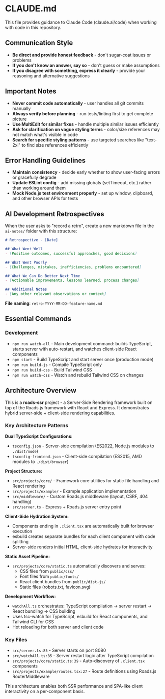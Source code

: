 # CLAUDE.md

This file provides guidance to Claude Code (claude.ai/code) when working with code in this repository.

## Communication Style

- **Be direct and provide honest feedback** - don't sugar-coat issues or problems
- **If you don't know an answer, say so** - don't guess or make assumptions
- **If you disagree with something, express it clearly** - provide your reasoning and alternative suggestions

## Important Notes

- **Never commit code automatically** - user handles all git commits manually
- **Always verify before planning** - run tests/linting first to get complete picture
- **Use MultiEdit for similar fixes** - handle multiple similar issues efficiently
- **Ask for clarification on vague styling terms** - color/size references may not match what's visible in code
- **Search for specific styling patterns** - use targeted searches like "text-2xl" to find size references efficiently

## Error Handling Guidelines

- **Maintain consistency** - decide early whether to show user-facing errors or gracefully degrade
- **Update ESLint config** - add missing globals (setTimeout, etc.) rather than working around them
- **Mock Node.js test environment properly** - set up window, clipboard, and other browser APIs for tests

## AI Development Retrospectives

When the user asks to "record a retro", create a new markdown file in the `ai-notes/` folder with this structure:

```markdown
# Retrospective - [Date]

## What Went Well
- [Positive outcomes, successful approaches, good decisions]

## What Went Poorly
- [Challenges, mistakes, inefficiencies, problems encountered]

## What We Can Do Better Next Time
- [Actionable improvements, lessons learned, process changes]

## Additional Notes
- [Any other relevant observations or context]
```

**File naming**: `retro-YYYY-MM-DD-feature-name.md`


## Essential Commands

### Development
- `npm run watch-all` - Main development command: builds TypeScript, starts server with auto-restart, and watches client-side React components
- `npm start` - Build TypeScript and start server once (production mode)
- `npm run build-js` - Compile TypeScript only
- `npm run build-css` - Build Tailwind CSS
- `npm run watch-css` - Watch and rebuild Tailwind CSS on changes

## Architecture Overview

This is a **roads-ssr** project - a Server-Side Rendering framework built on top of the Roads.js framework with React and Express. It demonstrates hybrid server-side + client-side rendering capabilities.

### Key Architecture Patterns

**Dual TypeScript Configurations:**
- `tsconfig.json` - Server-side compilation (ES2022, Node.js modules to `./dist/node`)
- `tsconfig-frontend.json` - Client-side compilation (ES2015, AMD modules to `./dist/browser`)

**Project Structure:**
- `src/projects/core/` - Framework core utilities for static file handling and React rendering
- `src/projects/example/` - Example application implementation
- `src/middleware/` - Custom Roads.js middleware (layout, CSRF, 404 handling)
- `src/server.ts` - Express + Roads.js server entry point

**Client-Side Hydration System:**
- Components ending in `.client.tsx` are automatically built for browser execution
- esbuild creates separate bundles for each client component with code splitting
- Server-side renders initial HTML, client-side hydrates for interactivity

**Static Asset Pipeline:**
- `src/projects/core/static.ts` automatically discovers and serves:
  - CSS files from `public/css/`
  - Font files from `public/fonts/` 
  - React client bundles from `public/dist-js/`
  - Static files (robots.txt, favicon.svg)

**Development Workflow:**
- `watchAll.ts` orchestrates: TypeScript compilation → server restart → React bundling → CSS building
- Uses tsc-watch for TypeScript, esbuild for React components, and Tailwind CLI for CSS
- Hot reloading for both server and client code

### Key Files
- `src/server.ts:85` - Server starts on port 8080
- `src/watchAll.ts:35` - Server restart logic after TypeScript compilation
- `src/projects/core/static.ts:39` - Auto-discovery of `.client.tsx` components
- `src/projects/example/routes.tsx:27` - Route definitions using Roads.js RouterMiddleware

This architecture enables both SSR performance and SPA-like client interactivity on a per-component basis.